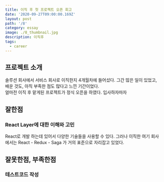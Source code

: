 ```yaml
---
title: 이직 후 첫 프로젝트 오픈 회고
date: '2020-09-27T09:00:00.169Z'
layout: post
path: '/8'
category: essay
image: ./8_thumbnail.jpg
description: 이직후
tags:
  - career
---
```


<!--more-->

## 프로젝트 소개

솔루션 회사에서 서비스 회사로 이직한지 4개월차에 들어섰다.
그간 많은 일이 있었고, 배운 것도, 아직 부족한 점도 많다고 느낀 기간이었다.  
얼마전 이직 후 맡게된 프로젝트가 정식 오픈을 하였다.
입사하자마자

## 잘한점

### React Layer에 대한 이해와 고민

React로 개발 하는데 있어서 다양한 기술들을 사용할 수 있다. 그러나 이직한 여기 회사에서는
React - Redux - Saga 가 거의 표준으로 자리잡고 있었다.

## 잘못한점, 부족한점

### 테스트코드 작성
